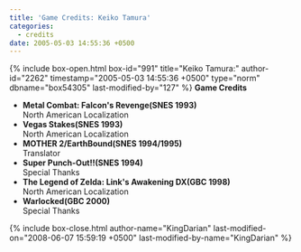 ```yaml
---
title: 'Game Credits: Keiko Tamura'
categories:
  - credits
date: 2005-05-03 14:55:36 +0500
---
```

{% include box-open.html box-id="991" title="Keiko Tamura:" author-id="2262" timestamp="2005-05-03 14:55:36 +0500" type="norm" dbname="box54305" last-modified-by="127" %}
<b>Game Credits</b>
<UL>
<LI><b>Metal Combat: Falcon's Revenge(SNES 1993)</b><BR />
North American Localization</LI>
<LI><b>Vegas Stakes(SNES 1993)</b><BR />
North American Localization</LI>
<LI><b>MOTHER 2/EarthBound(SNES 1994/1995)</b><BR />
Translator</LI>
<LI><b>Super Punch-Out!!(SNES 1994)</b><BR />
Special Thanks</LI>
<LI><b>The Legend of Zelda: Link's Awakening DX(GBC 1998)</b><BR />
North American Localization</LI>
<LI><b>Warlocked(GBC 2000)</b><BR />
Special Thanks</LI>
</UL>
{% include box-close.html author-name="KingDarian" last-modified-on="2008-06-07 15:59:19 +0500" last-modified-by-name="KingDarian" %}
